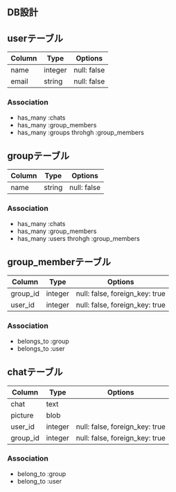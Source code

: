 DB設計
-----------
## userテーブル

|Column|Type|Options|
|------|----|-------|
|name|integer|null: false|
|email|string|null: false|

### Association
- has_many :chats
- has_many :group_members
- has_many :groups throhgh :group_members
## groupテーブル

|Column|Type|Options|
|------|----|-------|
|name|string|null: false|

### Association
- has_many :chats
- has_many :group_members
- has_many :users throhgh :group_members

## group_memberテーブル

|Column|Type|Options|
|------|----|-------|
|group_id|integer|null: false, foreign_key: true|
|user_id|integer|null: false, foreign_key: true|

### Association
- belongs_to :group
- belongs_to :user

## chatテーブル

|Column|Type|Options|
|------|----|-------|
|chat|text||
|picture|blob||
|user_id|integer|null: false, foreign_key: true|
|group_id|integer|null: false, foreign_key: true|

### Association
- belong_to :group
- belong_to :user
